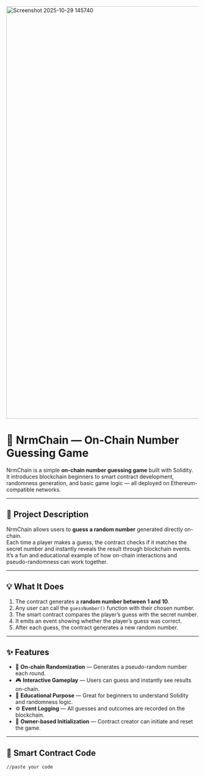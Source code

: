 <img width="1920" height="1080" alt="Screenshot 2025-10-29 145740" src="https://github.com/user-attachments/assets/dc624145-daf3-4511-bb5e-4c6a56271a92" />


# 🎲 NrmChain — On-Chain Number Guessing Game

NrmChain is a simple **on-chain number guessing game** built with Solidity.  
It introduces blockchain beginners to smart contract development, randomness generation, and basic game logic — all deployed on Ethereum-compatible networks.

---

## 🚀 Project Description

NrmChain allows users to **guess a random number** generated directly on-chain.  
Each time a player makes a guess, the contract checks if it matches the secret number and instantly reveals the result through blockchain events.  
It’s a fun and educational example of how on-chain interactions and pseudo-randomness can work together.

---

## 💡 What It Does

1. The contract generates a **random number between 1 and 10**.  
2. Any user can call the `guessNumber()` function with their chosen number.  
3. The smart contract compares the player’s guess with the secret number.  
4. It emits an event showing whether the player’s guess was correct.  
5. After each guess, the contract generates a new random number.

---

## ✨ Features

- 🔢 **On-chain Randomization** — Generates a pseudo-random number each round.  
- 🎮 **Interactive Gameplay** — Users can guess and instantly see results on-chain.  
- 🧠 **Educational Purpose** — Great for beginners to understand Solidity and randomness logic.  
- ⚙️ **Event Logging** — All guesses and outcomes are recorded on the blockchain.  
- 🔐 **Owner-based Initialization** — Contract creator can initiate and reset the game.  

---

## 🧱 Smart Contract Code

```solidity
//paste your code
